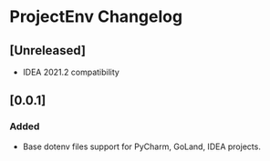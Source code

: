 <!-- Keep a Changelog guide -> https://keepachangelog.com -->

# ProjectEnv Changelog

## [Unreleased]
- IDEA 2021.2 compatibility

## [0.0.1]
### Added
- Base dotenv files support for PyCharm, GoLand, IDEA projects.
